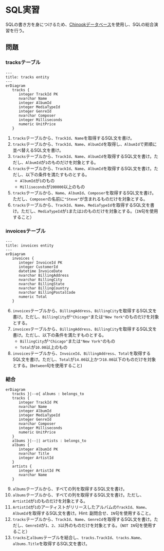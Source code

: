 # SQL実習

SQLの書き方を身につけるため、[Chinookデータベース](chinook.md)を使用し、SQLの総合演習を行う。

## 問題

### tracksテーブル

```{mermaid}
---
title: tracks entity
---
erDiagram 
   tracks {
      integer TrackId PK
      nvarchar Name
      integer AlbumId
      integer MediaTypeId
      integer GenreId
      nvarchar Composer
      integer Milliseconds
      numeric UnitPrice
   }
```

1. `tracks`テーブルから、`TrackId`、`Name`を取得するSQL文を書け。
2. `tracks`テーブルから、`TrackId`、`Name`、`AlbumId`を取得し、`AlbumId`で昇順に並べ替えるSQL文を書け。
3. `tracks`テーブルから、`TrackId`、`Name`、`AlbumId`を取得するSQL文を書け。ただし、`AlbumId`が`1`のものだけを対象とする。
4. `tracks`テーブルから、`TrackId`、`Name`、`AlbumId`を取得するSQL文を書け。ただし、以下の条件を満たすものとする。
   - `AlbumId`が`1`のもの
   - `Milliseconds`が`200000`以上のもの
5. `tracks`テーブルから、`Name`、`AlbumId`、`Composer`を取得するSQL文を書け。ただし、`Composer`の名前に`"Steve"`が含まれるものだけを対象とする。
6. `tracks`テーブルから、`TrackId`、`Name`、`MediaTypeId`を取得するSQL文を書け。ただし、`MediaTypeId`が`1`または`2`のものだけを対象とする。（`IN`句を使用すること）

### invoicesテーブル

```{mermaid}
---
title: invoices entity
---
erDiagram
   invoices {
      integer InvoiceId PK
      integer CustomerId
      datetime InvoiceDate
      nvarchar BillingAddress
      nvarchar BillingCity
      nvarchar BillingState
      nvarchar BillingCountry
      nvarchar BillingPostalCode
      numeric Total
   }
```

6. `invoices`テーブルから、`BillingAddress`、`BillingCity`を取得するSQL文を書け。ただし、`BillingCity`が`"Chicago"`または`"New York"`のものだけを対象とする。
7. `invoices`テーブルから、`BillingAddress`、`BillingCity`を取得するSQL文を書け。ただし、以下の条件を満たすものとする。
   - `BillingCity`が`"Chicago"`または`"New York"`のもの
   - `Total`が`10.00`以上のもの
8. `invoices`テーブルから、`InvoiceId`、`BillingAddress`、`Total`を取得するSQL文を書け。ただし、`Total`が`14.00`以上かつ`18.00`以下のものだけを対象とする。(`Between`句を使用すること)

### 結合

```{mermaid}
erDiagram
   tracks }|--o{ albums : belongs_to
   tracks {
      integer TrackId PK
      nvarchar Name
      integer AlbumId
      integer MediaTypeId
      integer GenreId
      nvarchar Composer
      integer Milliseconds
      numeric UnitPrice
   }
   albums }|--|| artists : belongs_to
   albums {
      integer AlbumId PK
      nvarchar Title
      integer ArtistId
   }
   artists {
      integer ArtistId PK
      nvarchar Name
   }
```

<!-- ```{mermaid}
erDiagram
    CUSTOMER ||--o{ ORDER : places
    CUSTOMER {
        string name
        string custNumber PK
        string sector
    }
    ORDER ||--|{ LINE-ITEM : contains
    ORDER {
        int orderNumber PK
        string deliveryAddress
    }
    LINE-ITEM {
        string productCode PK
        int quantity
        float pricePerUnit
    }
``` -->
9.  `albums`テーブルから、すべての列を取得するSQL文を書け。
10. `albums`テーブルから、すべての列を取得するSQL文を書け。ただし、`ArtistId`が`1`のものだけを対象とする。
11. `ArtistId`が`1`のアーティストがリリースしたアルバムの`TrackId`、`Name`、`AlbumId`を取得するSQL文を書け。Hint: 副問合せ、`IN`句を使用すること。
12. `tracks`テーブルから、`TrackId`、`Name`、`GenreId`を取得するSQL文を書け。ただし、`GenreId`が`1`、`2`、`3`以外のものだけを対象とする。（`NOT IN`句を使用すること）
13. `tracks`と`albums`テーブルを結合し、`tracks.TrackId`、`tracks.Name`、`albums.Title`を取得するSQL文を書け。